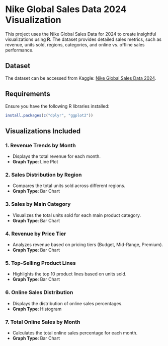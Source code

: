 # Nike Global Sales Data 2024 Visualization

This project uses the Nike Global Sales Data for 2024 to create insightful visualizations using **R**. The dataset provides detailed sales metrics, such as revenue, units sold, regions, categories, and online vs. offline sales performance.

## Dataset
The dataset can be accessed from Kaggle: [Nike Global Sales Data 2024](https://www.kaggle.com/datasets/ayushcx/nike-global-sales-data-2024/data).

## Requirements

Ensure you have the following R libraries installed:

```r
install.packages(c("dplyr", "ggplot2"))
```

## Visualizations Included

### 1. Revenue Trends by Month
- Displays the total revenue for each month.
- **Graph Type**: Line Plot

### 2. Sales Distribution by Region
- Compares the total units sold across different regions.
- **Graph Type**: Bar Chart

### 3. Sales by Main Category
- Visualizes the total units sold for each main product category.
- **Graph Type**: Bar Chart

### 4. Revenue by Price Tier
- Analyzes revenue based on pricing tiers (Budget, Mid-Range, Premium).
- **Graph Type**: Bar Chart

### 5. Top-Selling Product Lines
- Highlights the top 10 product lines based on units sold.
- **Graph Type**: Bar Chart

### 6. Online Sales Distribution
- Displays the distribution of online sales percentages.
- **Graph Type**: Histogram

### 7. Total Online Sales by Month
- Calculates the total online sales percentage for each month.
- **Graph Type**: Bar Chart

